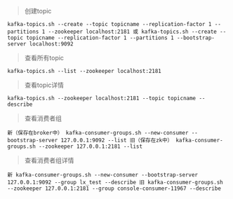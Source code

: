 > 创建topic

``
kafka-topics.sh --create --topic topicname --replication-factor 1 --partitions 1 --zookeeper localhost:2181 或 kafka-topics.sh --create --topic topicname --replication-factor 1 --partitions 1 --bootstrap-server localhost:9092
``

> 查看所有topic

``
kafka-topics.sh --list --zookeeper localhost:2181
``

> 查看topic详情

``
kafka-topics.sh --zookeeper localhost:2181 --topic topicname --describe
``

> 查看消费者组

``
新（保存在broker中） kafka-consumer-groups.sh --new-consumer --bootstrap-server 127.0.0.1:9092 --list 旧（保存在zk中） kafka-consumer-groups.sh --zookeeper 127.0.0.1:2181 --list
``

> 查看消费者组详情

``
新 kafka-consumer-groups.sh --new-consumer --bootstrap-server 127.0.0.1:9092 --group lx_test --describe 旧 kafka-consumer-groups.sh --zookeeper 127.0.0.1:2181 --group console-consumer-11967 --describe
``











